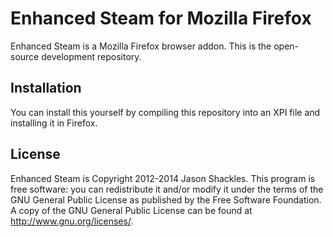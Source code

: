 Enhanced Steam for Mozilla Firefox
==============

Enhanced Steam is a Mozilla Firefox browser addon.  This is the open-source development repository.

Installation
------------

You can install this yourself by compiling this repository into an XPI file and installing it in Firefox.

License
-------

Enhanced Steam is Copyright 2012-2014 Jason Shackles.  This program is free software: you can redistribute it and/or modify it under the terms of the GNU General Public License as published by the Free Software Foundation.  A copy of the GNU General Public License can be found at http://www.gnu.org/licenses/.
